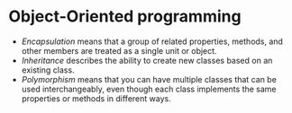 # Object-Oriented programming



* _Encapsulation_ means that a group of related properties, methods, and other members are treated as a single unit or object.
* _Inheritance_ describes the ability to create new classes based on an existing class.
* _Polymorphism_ means that you can have multiple classes that can be used interchangeably, even though each class implements the same properties or methods in different ways.

